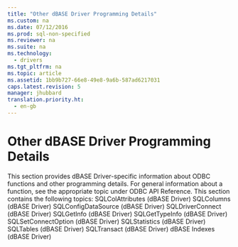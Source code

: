 ```yaml
---
title: "Other dBASE Driver Programming Details"
ms.custom: na
ms.date: 07/12/2016
ms.prod: sql-non-specified
ms.reviewer: na
ms.suite: na
ms.technology: 
  - drivers
ms.tgt_pltfrm: na
ms.topic: article
ms.assetid: 1bb9b727-66e8-49e8-9a6b-587ad6217031
caps.latest.revision: 5
manager: jhubbard
translation.priority.ht: 
  - en-gb
---
```

# Other dBASE Driver Programming Details
<?xml version="1.0" encoding="utf-8"?>
<developerConceptualDocument xmlns="http://ddue.schemas.microsoft.com/authoring/2003/5" xmlns:xlink="http://www.w3.org/1999/xlink" xmlns:xsi="http://www.w3.org/2001/XMLSchema-instance" xsi:schemaLocation="http://ddue.schemas.microsoft.com/authoring/2003/5 http://dduestorage.blob.core.windows.net/ddueschema/developer.xsd">
  <introduction>
    <alert class="note">
      <para>This section provides dBASE Driver-specific information about ODBC functions and other programming details. For general information about a function, see the appropriate topic under <legacyLink xlink:href="b7a49774-f458-44ce-9a04-a0457501405b">ODBC API Reference</legacyLink>.</para>
    </alert>
    <para>This section contains the following topics:  </para>
    <list class="bullet">
      <listItem>
        <para>             <legacyLink xlink:href="ed44de2b-0b01-4dce-a340-f5eb3aac30b7">SQLColAttributes (dBASE Driver)</legacyLink>           </para>
      </listItem>
      <listItem>
        <para>             <legacyLink xlink:href="168171de-ab7d-4b5b-af7f-6e2106adfcce">SQLColumns (dBASE Driver)</legacyLink>           </para>
      </listItem>
      <listItem>
        <para>             <legacyLink xlink:href="19909902-054c-4e19-9c06-a212aace13fe">SQLConfigDataSource (dBASE Driver)</legacyLink>           </para>
      </listItem>
      <listItem>
        <para>             <legacyLink xlink:href="c837aa31-068e-4fa3-bc00-aae09bec21de">SQLDriverConnect (dBASE Driver)</legacyLink>           </para>
      </listItem>
      <listItem>
        <para>             <legacyLink xlink:href="42ffdc9c-281b-4df5-ac6d-7b34f15ecd4c">SQLGetInfo (dBASE Driver)</legacyLink>           </para>
      </listItem>
      <listItem>
        <para>             <legacyLink xlink:href="6e9ce02b-97c7-4c1a-91e0-829df7459c84">SQLGetTypeInfo (dBASE Driver)</legacyLink>           </para>
      </listItem>
      <listItem>
        <para>             <legacyLink xlink:href="b1924c33-6820-4566-b716-6897807edd0f">SQLSetConnectOption (dBASE Driver)</legacyLink>           </para>
      </listItem>
      <listItem>
        <para>             <legacyLink xlink:href="631cec1b-66b7-4103-b9a7-ffd81da3c442">SQLStatistics (dBASE Driver)</legacyLink>           </para>
      </listItem>
      <listItem>
        <para>             <legacyLink xlink:href="45938efb-b678-47d8-9345-644fa26ad679">SQLTables (dBASE Driver)</legacyLink>           </para>
      </listItem>
      <listItem>
        <para>             <legacyLink xlink:href="159ca21a-ccc4-45e2-97ca-2a9387efa7df">SQLTransact (dBASE Driver)</legacyLink>           </para>
      </listItem>
      <listItem>
        <para>             <legacyLink xlink:href="fdfa56f5-e324-4ec2-9267-fdf95ab99373">dBASE Indexes (dBASE Driver)</legacyLink>           </para>
      </listItem>
    </list>
  </introduction>
  <relatedTopics />
</developerConceptualDocument>